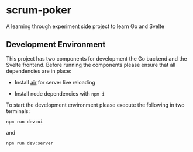 # scrum-poker
A learning through experiment side project to learn Go and Svelte

## Development Environment

This project has two components for development the Go backend and the Svelte frontend. Before running the components please ensure that all dependencies are in place:

- Install [air](https://github.com/air-verse/air) for server live reloading

- Install node dependencies with `npm i`

To start the development environment please execute the following in two terminals:

```
npm run dev:ui
```

and

```
npm run dev:server
```
